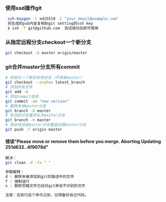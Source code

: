 ### 使用ssd操作git
```bash
 ssh-keygen -t ed25519 -C "your_email@example.com"
 将生成的pub内容复制到git setting的ssh key
 $ ssh -T git@github.com  测试成功后即可使用
```


### 从指定远程分支checkout一个新分支
```bash
git checkout -b master origin/master
```

### git合并master分支所有commit
```bash
# 初始化一个新的本地分支（不继承master）
git checkout --orphan latest_branch
# 添加所有文件
git add -A
# 添加commit信息
git commit -am "new version"
# 删除本地master分支
git branch -D master
# 将当前分支重命名为master分支
git branch -m master
# 用本地当前master分支覆盖远程master分支
git push -f origin master
```

#### 错误"Please move or remove them before you merge. Aborting Updating 251d632..4f9078d"
```bash
解决：
git clean -d -fx " "

参数解释：
d : 删除未被添加到git的路径中的文件
f : 强制运行
x : 删除忽略文件已经对git来说不识别的文件

注意：在执行这个命令之前，记得备份自己代码。
```
